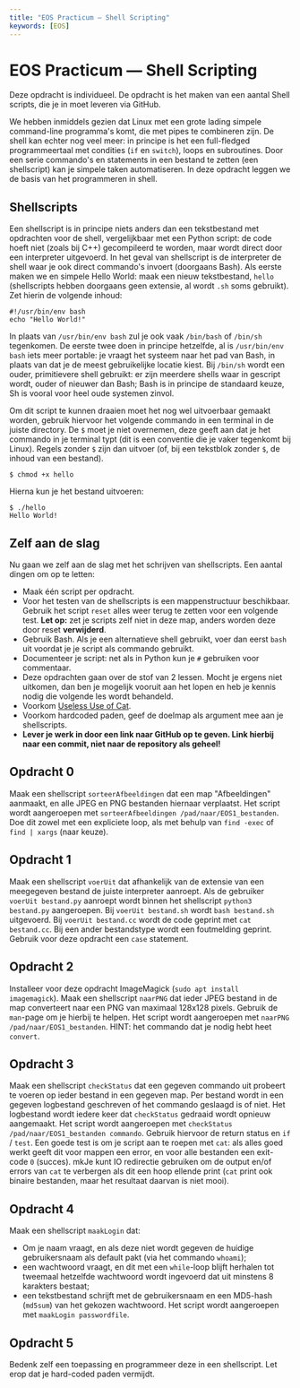 ```yaml
---
title: "EOS Practicum — Shell Scripting"
keywords: [EOS]
---
```


# EOS Practicum — Shell Scripting

Deze opdracht is individueel. De opdracht is het maken van een aantal Shell scripts, die je in moet leveren via GitHub.

We hebben inmiddels gezien dat Linux met een grote lading simpele command-line programma's komt, die met pipes te combineren zijn. De shell kan echter nog veel meer: in principe is het een full-fledged programmeertaal met condities (`if` en `switch`), loops en subroutines.
Door een serie commando's en statements in een bestand te zetten (een shellscript) kan je simpele taken automatiseren. In deze opdracht leggen we de basis van het programmeren in shell.

## Shellscripts
Een shellscript is in principe niets anders dan een tekstbestand met opdrachten voor de shell, vergelijkbaar met een Python script: de code hoeft niet (zoals bij C++) gecompileerd te worden, maar wordt direct door een interpreter uitgevoerd. 
In het geval van shellscript is de interpreter de shell waar je ook direct commando's invoert (doorgaans Bash). Als eerste maken we en simpele Hello World: maak een nieuw tekstbestand, `hello` (shellscripts hebben doorgaans geen extensie, al wordt `.sh` soms gebruikt). 
Zet hierin de volgende inhoud:

    #!/usr/bin/env bash
    echo "Hello World!"

In plaats van `/usr/bin/env bash` zul je ook vaak `/bin/bash` of `/bin/sh` tegenkomen. De eerste twee doen in principe hetzelfde, al is `/usr/bin/env bash` iets meer portable: je vraagt het systeem naar het pad van Bash, in plaats van dat je de meest gebruikelijke locatie kiest.
Bij `/bin/sh` wordt een ouder, primitievere shell gebruikt: er zijn meerdere shells waar in gescript wordt, ouder of nieuwer dan Bash; Bash is in principe de standaard keuze, Sh is vooral voor heel oude systemen zinvol.

Om dit script te kunnen draaien moet het nog wel uitvoerbaar gemaakt worden, gebruik hiervoor het volgende commando in een terminal in de juiste directory. De `$` moet je niet overnemen, deze geeft aan dat je het commando in je terminal typt
(dit is een conventie die je vaker tegenkomt bij Linux). Regels zonder `$` zijn dan uitvoer (of, bij een tekstblok zonder `$`, de inhoud van een bestand).

    $ chmod +x hello

Hierna kun je het bestand uitvoeren:

    $ ./hello
    Hello World!

## Zelf aan de slag
Nu gaan we zelf aan de slag met het schrijven van shellscripts. Een aantal dingen om op te letten:

- Maak één script per opdracht.
- Voor het testen van de shellscripts is een mappenstructuur beschikbaar. Gebruik het script `reset` alles weer terug te zetten voor een volgende test. **Let op:** zet je scripts zelf niet in deze map, anders worden deze door reset **verwijderd**.
- Gebruik Bash. Als je een alternatieve shell gebruikt, voer dan eerst `bash` uit voordat je je script als commando gebruikt.
- Documenteer je script: net als in Python kun je `#` gebruiken voor commentaar.
- Deze opdrachten gaan over de stof van 2 lessen. Mocht je ergens niet uitkomen, dan ben je mogelijk vooruit aan het lopen en heb je kennis nodig die volgende les wordt behandeld.
- Voorkom [Useless Use of Cat](http://porkmail.org/era/unix/award.html).
- Voorkom hardcoded paden, geef de doelmap als argument mee aan je shellscripts.
- **Lever je werk in door een link naar GitHub op te geven. Link hierbij naar een commit, niet naar de repository als geheel!**

## Opdracht 0
Maak een shellscript `sorteerAfbeeldingen` dat een map "Afbeeldingen" aanmaakt, en alle JPEG en PNG bestanden hiernaar verplaatst. Het script wordt aangeroepen met `sorteerAfbeeldingen /pad/naar/EOS1_bestanden`. Doe dit zowel met een expliciete loop, 
als met behulp van `find -exec` of `find | xargs` (naar keuze).

## Opdracht 1
Maak een shellscript `voerUit` dat afhankelijk van de extensie van een meegegeven bestand de juiste interpreter aanroept. Als de gebruiker `voerUit bestand.py` aanroept wordt binnen het shellscript `python3 bestand.py` aangeroepen. 
Bij `voerUit bestand.sh` wordt `bash bestand.sh` uitgevoerd. Bij `voerUit bestand.cc` wordt de code geprint met `cat bestand.cc`. Bij een ander bestandstype wordt een foutmelding geprint. Gebruik voor deze opdracht een `case` statement.

## Opdracht 2
Installeer voor deze opdracht ImageMagick (`sudo apt install imagemagick`). Maak een shellscript `naarPNG` dat ieder JPEG bestand in de map converteert naar een PNG van maximaal 128x128 pixels. Gebruik de `man`-page om je hierbij te helpen. 
Het script wordt aangeroepen met `naarPNG /pad/naar/EOS1_bestanden`. HINT: het commando dat je nodig hebt heet `convert`.

## Opdracht 3
Maak een shellscript `checkStatus` dat een gegeven commando uit probeert te voeren op ieder bestand in een gegeven map. Per bestand wordt in een gegeven logbestand geschreven of het commando geslaagd is of niet. 
Het logbestand wordt iedere keer dat `checkStatus` gedraaid wordt opnieuw aangemaakt. Het script wordt aangeroepen met `checkStatus /pad/naar/EOS1_bestanden commando`. Gebruik hiervoor de return status en `if` / `test`. 
Een goede test is om je script aan te roepen met `cat`: als alles goed werkt geeft dit voor mappen een error, en voor alle bestanden een exit-code `0` (succes). 
mkJe kunt IO redirectie gebruiken om de output en/of errors van `cat` te verbergen als dit een hoop ellende print (`cat` print ook binaire bestanden, maar het resultaat daarvan is niet mooi).

## Opdracht 4
Maak een shellscript `maakLogin` dat:

- Om je naam vraagt, en als deze niet wordt gegeven de huidige gebruikersnaam als default pakt (via het commando `whoami`);
- een wachtwoord vraagt, en dit met een `while`-loop blijft herhalen tot tweemaal hetzelfde wachtwoord wordt ingevoerd dat uit minstens 8 karakters bestaat;
- een tekstbestand schrijft met de gebruikersnaam en een MD5-hash (`md5sum`) van het gekozen wachtwoord.
Het script wordt aangeroepen met `maakLogin passwordfile`.

## Opdracht 5
Bedenk zelf een toepassing en programmeer deze in een shellscript. Let erop dat je hard-coded paden vermijdt.

